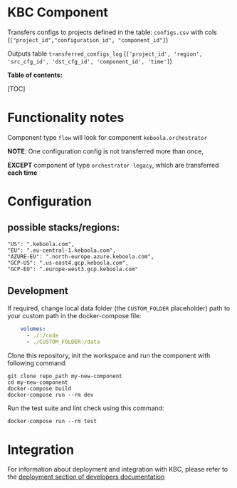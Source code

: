 # KBC Component

Transfers configs to projects defined in the table: 
`configs.csv` with cols (`["project_id","configuration_id", "component_id"]`)


Outputs table `transferred_configs_log` (`['project_id', 'region', 'src_cfg_id', 'dst_cfg_id', 'component_id', 'time']`)

**Table of contents:**  
  
[TOC]


# Functionality notes

Component type `flow` will look for component `keboola.orchestrator`

**NOTE**: One configuration config is not transferred more than once,  

**EXCEPT** component of type `orchestrator-legacy`, which are transferred **each time**

# Configuration

## possible stacks/regions:
    "US": ".keboola.com",
    "EU": ".eu-central-1.keboola.com",
    "AZURE-EU": ".north-europe.azure.keboola.com",
    "GCP-US": ".us-east4.gcp.keboola.com",
    "GCP-EU": ".europe-west3.gcp.keboola.com"


## Development

If required, change local data folder (the `CUSTOM_FOLDER` placeholder) path to your custom path in the docker-compose file:

```yaml
    volumes:
      - ./:/code
      - ./CUSTOM_FOLDER:/data
```

Clone this repository, init the workspace and run the component with following command:

```
git clone repo_path my-new-component
cd my-new-component
docker-compose build
docker-compose run --rm dev
```

Run the test suite and lint check using this command:

```
docker-compose run --rm test
```

# Integration

For information about deployment and integration with KBC, please refer to the [deployment section of developers documentation](https://developers.keboola.com/extend/component/deployment/) 